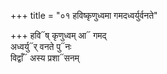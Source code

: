 +++
title = "०१ हविष्कृणुध्वमा गमदध्वर्युर्वनते"

+++
हवि᳓ष् कृणुध्वम् आ᳓ गमद्  
अध्वर्यु᳓र् वनते पु᳓नः  
विद्वाँ᳓ अस्य प्रशा᳓सनम्